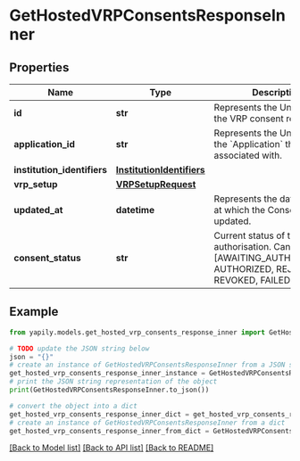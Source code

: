 # GetHostedVRPConsentsResponseInner


## Properties

Name | Type | Description | Notes
------------ | ------------- | ------------- | -------------
**id** | **str** | Represents the Unique Id of the VRP consent request | 
**application_id** | **str** | Represents the Unique Id of the &#x60;Application&#x60; the user is associated with. | 
**institution_identifiers** | [**InstitutionIdentifiers**](InstitutionIdentifiers.md) |  | [optional] 
**vrp_setup** | [**VRPSetupRequest**](VRPSetupRequest.md) |  | [optional] 
**updated_at** | **datetime** | Represents the date and time at which the Consent was updated. | [optional] 
**consent_status** | **str** | Current status of the authorisation. Can be one of [AWAITING_AUTHORIZATION, AUTHORIZED, REJECTED, REVOKED, FAILED, EXPIRED] | [optional] 

## Example

```python
from yapily.models.get_hosted_vrp_consents_response_inner import GetHostedVRPConsentsResponseInner

# TODO update the JSON string below
json = "{}"
# create an instance of GetHostedVRPConsentsResponseInner from a JSON string
get_hosted_vrp_consents_response_inner_instance = GetHostedVRPConsentsResponseInner.from_json(json)
# print the JSON string representation of the object
print(GetHostedVRPConsentsResponseInner.to_json())

# convert the object into a dict
get_hosted_vrp_consents_response_inner_dict = get_hosted_vrp_consents_response_inner_instance.to_dict()
# create an instance of GetHostedVRPConsentsResponseInner from a dict
get_hosted_vrp_consents_response_inner_from_dict = GetHostedVRPConsentsResponseInner.from_dict(get_hosted_vrp_consents_response_inner_dict)
```
[[Back to Model list]](../README.md#documentation-for-models) [[Back to API list]](../README.md#documentation-for-api-endpoints) [[Back to README]](../README.md)


